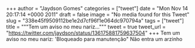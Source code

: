 
+++
author = "Jaydson Gomes"
categories = ["tweet"]
date = "Mon Nov 14 20:17:14 +0000 2011"
draft = false
image = "No media found for this Tweet"
slug = "338e45f9509112be1e2d7cf96f1e064dc970794a"
tags = ["tweet"]
title = """Tem um aviso no meu nariz..."""
tweet = true
tweet_url = "https://twitter.com/jaydson/status/136175881759637504"
+++
Tem um aviso no meu nariz: 'Bloqueado para manutenção" Não entra um arzinho

